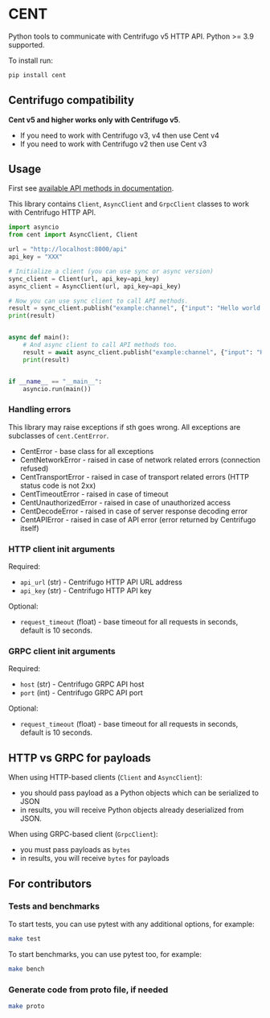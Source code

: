 CENT
====

Python tools to communicate with Centrifugo v5 HTTP API. Python >= 3.9 supported.

To install run:

```bash
pip install cent
```

## Centrifugo compatibility

**Cent v5 and higher works only with Centrifugo v5**.

* If you need to work with Centrifugo v3, v4 then use Cent v4
* If you need to work with Centrifugo v2 then use Cent v3

## Usage

First see [available API methods in documentation](https://centrifugal.dev/docs/server/server_api#api-methods).

This library contains `Client`, `AsyncClient` and `GrpcClient` classes to work with Centrifugo HTTP API.

```python
import asyncio
from cent import AsyncClient, Client

url = "http://localhost:8000/api"
api_key = "XXX"

# Initialize a client (you can use sync or async version)
sync_client = Client(url, api_key=api_key)
async_client = AsyncClient(url, api_key=api_key)

# Now you can use sync client to call API methods.
result = sync_client.publish("example:channel", {"input": "Hello world!"})
print(result)


async def main():
    # And async client to call API methods too.
    result = await async_client.publish("example:channel", {"input": "Hello world!"})
    print(result)


if __name__ == "__main__":
    asyncio.run(main())
```

### Handling errors

This library may raise exceptions if sth goes wrong. All exceptions are subclasses of `cent.CentError`.

* CentError - base class for all exceptions
* CentNetworkError - raised in case of network related errors (connection refused)
* CentTransportError - raised in case of transport related errors (HTTP status code is not 2xx)
* CentTimeoutError - raised in case of timeout
* CentUnauthorizedError - raised in case of unauthorized access
* CentDecodeError - raised in case of server response decoding error
* CentAPIError - raised in case of API error (error returned by Centrifugo itself)

### HTTP client init arguments

Required:

* `api_url` (str) - Centrifugo HTTP API URL address
* `api_key` (str) - Centrifugo HTTP API key

Optional:

* `request_timeout` (float) - base timeout for all requests in seconds, default is 10 seconds.

### GRPC client init arguments

Required:

* `host` (str) - Centrifugo GRPC API host
* `port` (int) - Centrifugo GRPC API port

Optional:

* `request_timeout` (float) - base timeout for all requests in seconds, default is 10 seconds.

## HTTP vs GRPC for payloads

When using HTTP-based clients (`Client` and `AsyncClient`):

* you should pass payload as a Python objects which can be serialized to JSON
* in results, you will receive Python objects already deserialized from JSON.

When using GRPC-based client (`GrpcClient`):

* you must pass payloads as `bytes`
* in results, you will receive `bytes` for payloads

## For contributors

### Tests and benchmarks

To start tests, you can use pytest with any additional options, for example:

```bash
make test
```

To start benchmarks, you can use pytest too, for example:

```bash
make bench
```

### Generate code from proto file, if needed

```bash
make proto
```
